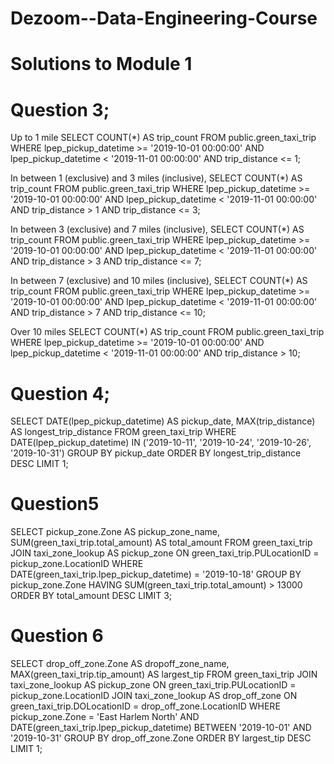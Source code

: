 # Dezoom--Data-Engineering-Course
# Solutions to Module 1

# Question 3;

Up to 1 mile
SELECT COUNT(*) AS trip_count 
FROM public.green_taxi_trip
WHERE lpep_pickup_datetime >= '2019-10-01 00:00:00' 
  AND lpep_pickup_datetime < '2019-11-01 00:00:00'
  AND trip_distance <= 1;

In between 1 (exclusive) and 3 miles (inclusive),
  SELECT COUNT(*) AS trip_count 
FROM public.green_taxi_trip
WHERE lpep_pickup_datetime >= '2019-10-01 00:00:00' 
  AND lpep_pickup_datetime < '2019-11-01 00:00:00'
  AND trip_distance > 1 
  AND trip_distance <= 3;

In between 3 (exclusive) and 7 miles (inclusive),
SELECT COUNT(*) AS trip_count 
FROM public.green_taxi_trip
WHERE lpep_pickup_datetime >= '2019-10-01 00:00:00' 
  AND lpep_pickup_datetime < '2019-11-01 00:00:00'
  AND trip_distance > 3 
  AND trip_distance <= 7;

In between 7 (exclusive) and 10 miles (inclusive),
SELECT COUNT(*) AS trip_count 
FROM public.green_taxi_trip
WHERE lpep_pickup_datetime >= '2019-10-01 00:00:00' 
  AND lpep_pickup_datetime < '2019-11-01 00:00:00'
  AND trip_distance > 7 
  AND trip_distance <= 10;

Over 10 miles
SELECT COUNT(*) AS trip_count 
FROM public.green_taxi_trip
WHERE lpep_pickup_datetime >= '2019-10-01 00:00:00' 
  AND lpep_pickup_datetime < '2019-11-01 00:00:00'
  AND trip_distance > 10;

# Question 4;

SELECT
    DATE(lpep_pickup_datetime) AS pickup_date,
    MAX(trip_distance) AS longest_trip_distance
FROM green_taxi_trip
WHERE DATE(lpep_pickup_datetime) IN ('2019-10-11', '2019-10-24', '2019-10-26', '2019-10-31')
GROUP BY pickup_date
ORDER BY longest_trip_distance DESC
LIMIT 1;

# Question5 

SELECT
    pickup_zone.Zone AS pickup_zone_name,
    SUM(green_taxi_trip.total_amount) AS total_amount
FROM green_taxi_trip
JOIN taxi_zone_lookup AS pickup_zone
    ON green_taxi_trip.PULocationID = pickup_zone.LocationID
WHERE 
    DATE(green_taxi_trip.lpep_pickup_datetime) = '2019-10-18'
GROUP BY pickup_zone.Zone
HAVING SUM(green_taxi_trip.total_amount) > 13000
ORDER BY total_amount DESC
LIMIT 3;




# Question 6

SELECT
    drop_off_zone.Zone AS dropoff_zone_name,
    MAX(green_taxi_trip.tip_amount) AS largest_tip
FROM green_taxi_trip
JOIN taxi_zone_lookup AS pickup_zone
    ON green_taxi_trip.PULocationID = pickup_zone.LocationID
JOIN taxi_zone_lookup AS drop_off_zone
    ON green_taxi_trip.DOLocationID = drop_off_zone.LocationID
WHERE 
    pickup_zone.Zone = 'East Harlem North'
    AND DATE(green_taxi_trip.lpep_pickup_datetime) BETWEEN '2019-10-01' AND '2019-10-31'
GROUP BY drop_off_zone.Zone
ORDER BY largest_tip DESC
LIMIT 1;

